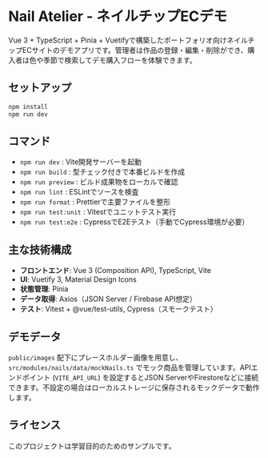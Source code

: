 # Nail Atelier - ネイルチップECデモ

Vue 3 + TypeScript + Pinia + Vuetifyで構築したポートフォリオ向けネイルチップECサイトのデモアプリです。管理者は作品の登録・編集・削除ができ、購入者は色や季節で検索してデモ購入フローを体験できます。

## セットアップ

```bash
npm install
npm run dev
```

## コマンド

- `npm run dev` : Vite開発サーバーを起動
- `npm run build` : 型チェック付きで本番ビルドを作成
- `npm run preview` : ビルド成果物をローカルで確認
- `npm run lint` : ESLintでソースを検査
- `npm run format` : Prettierで主要ファイルを整形
- `npm run test:unit` : Vitestでユニットテスト実行
- `npm run test:e2e` : CypressでE2Eテスト（手動でCypress環境が必要）

## 主な技術構成

- **フロントエンド**: Vue 3 (Composition API), TypeScript, Vite
- **UI**: Vuetify 3, Material Design Icons
- **状態管理**: Pinia
- **データ取得**: Axios（JSON Server / Firebase API想定）
- **テスト**: Vitest + @vue/test-utils, Cypress（スモークテスト）

## デモデータ

`public/images` 配下にプレースホルダー画像を用意し、`src/modules/nails/data/mockNails.ts` でモック商品を管理しています。APIエンドポイント (`VITE_API_URL`) を設定するとJSON ServerやFirestoreなどに接続できます。不設定の場合はローカルストレージに保存されるモックデータで動作します。

## ライセンス

このプロジェクトは学習目的のためのサンプルです。
